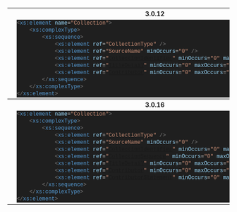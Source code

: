 <table>
    <tr><th colspan="2">3.0.12</th></tr>
    <tr>
        <td><img src=".attachments/Collection/3.0.12.png" /></td>
        <td><div style="color: #cccccc;background-color: #1f1f1f;font-family: 'Cascadia Code Light', Consolas, Consolas, 'Courier New', monospace;font-weight: normal;font-size: 12px;line-height: 16px;white-space: pre;"><div><span style="color: #808080;">&lt;</span><span style="color: #569cd6;">xs:element</span><span style="color: #cccccc;"> </span><span style="color: #9cdcfe;">name</span><span style="color: #cccccc;">=</span><span style="color: #ce9178;">"Collection"</span><span style="color: #808080;">&gt;</span></div><div><span style="color: #cccccc;">&#160; &#160; </span><span style="color: #808080;">&lt;</span><span style="color: #569cd6;">xs:complexType</span><span style="color: #808080;">&gt;</span></div><div><span style="color: #cccccc;">&#160; &#160; &#160; &#160; </span><span style="color: #808080;">&lt;</span><span style="color: #569cd6;">xs:sequence</span><span style="color: #808080;">&gt;</span></div><div><span style="color: #cccccc;">&#160; &#160; &#160; &#160; &#160; &#160; </span><span style="color: #808080;">&lt;</span><span style="color: #569cd6;">xs:element</span><span style="color: #cccccc;"> </span><span style="color: #9cdcfe;">ref</span><span style="color: #cccccc;">=</span><span style="color: #ce9178;">"CollectionType"</span><span style="color: #cccccc;"> </span><span style="color: #808080;">/&gt;</span></div><div><span style="color: #cccccc;">&#160; &#160; &#160; &#160; &#160; &#160; </span><span style="color: #808080;">&lt;</span><span style="color: #569cd6;">xs:element</span><span style="color: #cccccc;"> </span><span style="color: #9cdcfe;">ref</span><span style="color: #cccccc;">=</span><span style="color: #ce9178;">"SourceName"</span><span style="color: #cccccc;"> </span><span style="color: #9cdcfe;">minOccurs</span><span style="color: #cccccc;">=</span><span style="color: #ce9178;">"0"</span><span style="color: #cccccc;"> </span><span style="color: #808080;">/&gt;</span></div><div><span style="color: #cccccc;">&#160; &#160; &#160; &#160; &#160; &#160; </span><span style="color: #808080;">&lt;</span><span style="color: #569cd6;">xs:element</span><span style="color: #cccccc;"> </span><span style="color: #9cdcfe;">ref</span><span style="color: #cccccc;">=</span><span style="color: #ce9178;">"<a href="Identifier.md">CollectionIdentifier</a>"</span><span style="color: #cccccc;"> </span><span style="color: #9cdcfe;">minOccurs</span><span style="color: #cccccc;">=</span><span style="color: #ce9178;">"0"</span><span style="color: #cccccc;"> </span><span style="color: #9cdcfe;">maxOccurs</span><span style="color: #cccccc;">=</span><span style="color: #ce9178;">"unbounded"</span><span style="color: #cccccc;"> </span><span style="color: #808080;">/&gt;</span></div><div><span style="color: #cccccc;">&#160; &#160; &#160; &#160; &#160; &#160; </span><span style="color: #808080;">&lt;</span><span style="color: #569cd6;">xs:element</span><span style="color: #cccccc;"> </span><span style="color: #9cdcfe;">ref</span><span style="color: #cccccc;">=</span><span style="color: #ce9178;">"<a href="TitleDetail.md">TitleDetail</a>"</span><span style="color: #cccccc;"> </span><span style="color: #9cdcfe;">minOccurs</span><span style="color: #cccccc;">=</span><span style="color: #ce9178;">"0"</span><span style="color: #cccccc;"> </span><span style="color: #9cdcfe;">maxOccurs</span><span style="color: #cccccc;">=</span><span style="color: #ce9178;">"unbounded"</span><span style="color: #cccccc;"> </span><span style="color: #808080;">/&gt;</span></div><div><span style="color: #cccccc;">&#160; &#160; &#160; &#160; &#160; &#160; </span><span style="color: #808080;">&lt;</span><span style="color: #569cd6;">xs:element</span><span style="color: #cccccc;"> </span><span style="color: #9cdcfe;">ref</span><span style="color: #cccccc;">=</span><span style="color: #ce9178;">"<a href="Contributor.md">Contributor</a>"</span><span style="color: #cccccc;"> </span><span style="color: #9cdcfe;">minOccurs</span><span style="color: #cccccc;">=</span><span style="color: #ce9178;">"0"</span><span style="color: #cccccc;"> </span><span style="color: #9cdcfe;">maxOccurs</span><span style="color: #cccccc;">=</span><span style="color: #ce9178;">"unbounded"</span><span style="color: #cccccc;"> </span><span style="color: #808080;">/&gt;</span></div><div><span style="color: #cccccc;">&#160; &#160; &#160; &#160; </span><span style="color: #808080;">&lt;/</span><span style="color: #569cd6;">xs:sequence</span><span style="color: #808080;">&gt;</span></div><div><span style="color: #cccccc;">&#160; &#160; </span><span style="color: #808080;">&lt;/</span><span style="color: #569cd6;">xs:complexType</span><span style="color: #808080;">&gt;</span></div><div><span style="color: #808080;">&lt;/</span><span style="color: #569cd6;">xs:element</span><span style="color: #808080;">&gt;</span></div><div><span style="color: #cccccc;"></span></div></div></td>
    </tr>
    <tr><th colspan="2">3.0.16</th></tr>
    <tr>
        <td><img src=".attachments/Collection/3.0.16.png" /></td>
        <td><div style="color: #cccccc;background-color: #1f1f1f;font-family: 'Cascadia Code Light', Consolas, Consolas, 'Courier New', monospace;font-weight: normal;font-size: 12px;line-height: 16px;white-space: pre;"><div><span style="color: #808080;">&lt;</span><span style="color: #569cd6;">xs:element</span><span style="color: #cccccc;"> </span><span style="color: #9cdcfe;">name</span><span style="color: #cccccc;">=</span><span style="color: #ce9178;">"Collection"</span><span style="color: #808080;">&gt;</span></div><div><span style="color: #cccccc;">&#160; &#160; </span><span style="color: #808080;">&lt;</span><span style="color: #569cd6;">xs:complexType</span><span style="color: #808080;">&gt;</span></div><div><span style="color: #cccccc;">&#160; &#160; &#160; &#160; </span><span style="color: #808080;">&lt;</span><span style="color: #569cd6;">xs:sequence</span><span style="color: #808080;">&gt;</span></div><div><span style="color: #cccccc;">&#160; &#160; &#160; &#160; &#160; &#160; </span><span style="color: #808080;">&lt;</span><span style="color: #569cd6;">xs:element</span><span style="color: #cccccc;"> </span><span style="color: #9cdcfe;">ref</span><span style="color: #cccccc;">=</span><span style="color: #ce9178;">"CollectionType"</span><span style="color: #cccccc;"> </span><span style="color: #808080;">/&gt;</span></div><div><span style="color: #cccccc;">&#160; &#160; &#160; &#160; &#160; &#160; </span><span style="color: #808080;">&lt;</span><span style="color: #569cd6;">xs:element</span><span style="color: #cccccc;"> </span><span style="color: #9cdcfe;">ref</span><span style="color: #cccccc;">=</span><span style="color: #ce9178;">"SourceName"</span><span style="color: #cccccc;"> </span><span style="color: #9cdcfe;">minOccurs</span><span style="color: #cccccc;">=</span><span style="color: #ce9178;">"0"</span><span style="color: #cccccc;"> </span><span style="color: #808080;">/&gt;</span></div><div><span style="color: #cccccc;">&#160; &#160; &#160; &#160; &#160; &#160; </span><span style="color: #808080;">&lt;</span><span style="color: #569cd6;">xs:element</span><span style="color: #cccccc;"> </span><span style="color: #9cdcfe;">ref</span><span style="color: #cccccc;">=</span><span style="color: #ce9178;">"<a href="Identifier.md">CollectionIdentifier</a>"</span><span style="color: #cccccc;"> </span><span style="color: #9cdcfe;">minOccurs</span><span style="color: #cccccc;">=</span><span style="color: #ce9178;">"0"</span><span style="color: #cccccc;"> </span><span style="color: #9cdcfe;">maxOccurs</span><span style="color: #cccccc;">=</span><span style="color: #ce9178;">"unbounded"</span><span style="color: #cccccc;"> </span><span style="color: #808080;">/&gt;</span></div><div><span style="color: #cccccc;">&#160; &#160; &#160; &#160; &#160; &#160; </span><span style="color: #808080;">&lt;</span><span style="color: #569cd6;">xs:element</span><span style="color: #cccccc;"> </span><span style="color: #9cdcfe;">ref</span><span style="color: #cccccc;">=</span><span style="color: #ce9178;">"<a href="CollectionSequence.md">CollectionSequence</a>"</span><span style="color: #cccccc;"> </span><span style="color: #9cdcfe;">minOccurs</span><span style="color: #cccccc;">=</span><span style="color: #ce9178;">"0"</span><span style="color: #cccccc;"> </span><span style="color: #9cdcfe;">maxOccurs</span><span style="color: #cccccc;">=</span><span style="color: #ce9178;">"unbounded"</span><span style="color: #cccccc;"> </span><span style="color: #808080;">/&gt;</span></div><div><span style="color: #cccccc;">&#160; &#160; &#160; &#160; &#160; &#160; </span><span style="color: #808080;">&lt;</span><span style="color: #569cd6;">xs:element</span><span style="color: #cccccc;"> </span><span style="color: #9cdcfe;">ref</span><span style="color: #cccccc;">=</span><span style="color: #ce9178;">"<a href="TitleDetail.md">TitleDetail</a>"</span><span style="color: #cccccc;"> </span><span style="color: #9cdcfe;">minOccurs</span><span style="color: #cccccc;">=</span><span style="color: #ce9178;">"0"</span><span style="color: #cccccc;"> </span><span style="color: #9cdcfe;">maxOccurs</span><span style="color: #cccccc;">=</span><span style="color: #ce9178;">"unbounded"</span><span style="color: #cccccc;"> </span><span style="color: #808080;">/&gt;</span></div><div><span style="color: #cccccc;">&#160; &#160; &#160; &#160; &#160; &#160; </span><span style="color: #808080;">&lt;</span><span style="color: #569cd6;">xs:element</span><span style="color: #cccccc;"> </span><span style="color: #9cdcfe;">ref</span><span style="color: #cccccc;">=</span><span style="color: #ce9178;">"<a href="Contributor.md">Contributor</a>"</span><span style="color: #cccccc;"> </span><span style="color: #9cdcfe;">minOccurs</span><span style="color: #cccccc;">=</span><span style="color: #ce9178;">"0"</span><span style="color: #cccccc;"> </span><span style="color: #9cdcfe;">maxOccurs</span><span style="color: #cccccc;">=</span><span style="color: #ce9178;">"unbounded"</span><span style="color: #cccccc;"> </span><span style="color: #808080;">/&gt;</span></div><div><span style="color: #cccccc;">&#160; &#160; &#160; &#160; &#160; &#160; </span><span style="color: #808080;">&lt;</span><span style="color: #569cd6;">xs:element</span><span style="color: #cccccc;"> </span><span style="color: #9cdcfe;">ref</span><span style="color: #cccccc;">=</span><span style="color: #ce9178;">"<a href="Flow.md#ContributorStatement">ContributorStatement</a>"</span><span style="color: #cccccc;"> </span><span style="color: #9cdcfe;">minOccurs</span><span style="color: #cccccc;">=</span><span style="color: #ce9178;">"0"</span><span style="color: #cccccc;"> </span><span style="color: #9cdcfe;">maxOccurs</span><span style="color: #cccccc;">=</span><span style="color: #ce9178;">"unbounded"</span><span style="color: #cccccc;"> </span><span style="color: #808080;">/&gt;</span></div><div><span style="color: #cccccc;">&#160; &#160; &#160; &#160; </span><span style="color: #808080;">&lt;/</span><span style="color: #569cd6;">xs:sequence</span><span style="color: #808080;">&gt;</span></div><div><span style="color: #cccccc;">&#160; &#160; </span><span style="color: #808080;">&lt;/</span><span style="color: #569cd6;">xs:complexType</span><span style="color: #808080;">&gt;</span></div><div><span style="color: #808080;">&lt;/</span><span style="color: #569cd6;">xs:element</span><span style="color: #808080;">&gt;</span></div><div><span style="color: #cccccc;"></span></div></div></td>
    </tr>
</table>